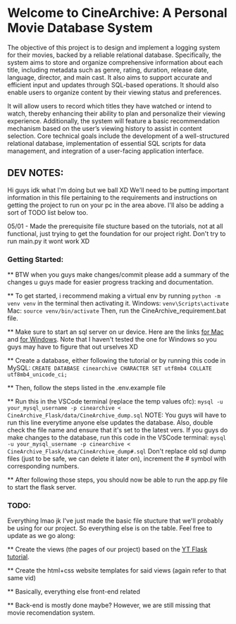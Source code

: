 # Welcome to CineArchive: A Personal Movie Database System

The objective of this project is to design and implement a logging system for their movies, backed by a reliable relational database. Specifically, the system aims to store and organize comprehensive information about each title, including metadata such as genre, rating, duration, release date, language, director, and main cast. It also aims to support accurate and efficient input and updates through SQL-based operations. It should also enable users to organize content by their viewing status and preferences.

It will allow users to record which titles they have watched or intend to watch, thereby enhancing their ability to plan and personalize their viewing experience. Additionally, the system will feature a basic recommendation mechanism based on the user’s viewing history to assist in content selection. Core technical goals include the development of a well-structured relational database, implementation of essential SQL scripts for data management, and integration of a user-facing application interface.



## DEV NOTES:
Hi guys idk what I'm doing but we ball XD
We'll need to be putting important information in this file pertaining to the requirements and instructions on getting the project to run on your pc in the area above. 
I'll also be adding a sort of TODO list below too.

05/01 - Made the prerequisite file stucture based on the tutorials, not at all functional, just trying to get the foundation for our project right. Don't try to run main.py it wont work XD

### Getting Started:
** BTW when you guys make changes/commit please add a summary of the changes u guys made for easier progress tracking and documentation. 

** To get started, i recommend making a virtual env by running `python -m venv venv` in the terminal then activating it. 
Windows: `venv\Scripts\activate` 
Mac: `source venv/bin/activate`
Then, run the CineArchive_requirement.bat file.

** Make sure to start an sql server on ur device. Here are the links [for Mac](https://youtu.be/ODA3rWfmzg8?si=Hpyy9UMTYXhx0AbV) and [for Windows](https://youtu.be/u96rVINbAUI?si=pKmJOFIRgz-LYiqm). Note that I haven't tested the one for Windows so you guys may have to figure that out urselves XD

** Create a database, either following the tutorial or by running this code in MySQL: `CREATE DATABASE cinearchive CHARACTER SET utf8mb4 COLLATE utf8mb4_unicode_ci;`

** Then, follow the steps listed in the .env.example file

** Run this in the VSCode terminal (replace the temp values ofc): `mysql -u your_mysql_username -p cinearchive < CineArchive_Flask/data/CineArchive_dump.sql`
    NOTE: You guys will have to run this line everytime anyone else updates the database. Also, double check the file name and ensure that it's set to the latest vers.
    If you guys do make changes to the database, run this code in the VSCode terminal: `mysql -u your_mysql_username -p cinearchive < CineArchive_Flask/data/CineArchive_dump#.sql`
    Don't replace old sql dump files (just to be safe, we can delete it later on), increment the # symbol with corresponding numbers.

** After following those steps, you should now be able to run the app.py file to start the flask server.

### TODO:
Everything lmao jk I've just made the basic file stucture that we'll probably be using for our project. So everything else is on the table. Feel free to update as we go along:

** Create the views (the pages of our project) based on the [YT Flask tutorial](https://youtu.be/dam0GPOAvVI?si=ckB3nZ6AM8Zqutgt). 

** Create the html+css website templates for said views (again refer to that same vid)

** Basically, everything else front-end related

** Back-end is mostly done maybe? However, we are still missing that movie recomendation system.
